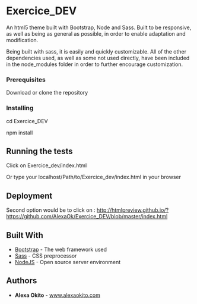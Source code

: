 # Exercice_DEV

An html5 theme built with Bootstrap, Node and Sass. Built to be responsive, as well as being as general as possible, in order to enable adaptation and modification.

Being built with sass, it is easily and quickly customizable. All of the other dependencies used, as well as some not used directly, have been included in the node_modules folder in order to further encourage customization.



### Prerequisites

Download or clone the repository

### Installing

cd Exercice_DEV

npm install

## Running the tests

Click on Exercice_dev/index.html

Or type your localhost/Path/to/Exercice_dev/index.html in your browser

## Deployment

Second option would be to click on : http://htmlpreview.github.io/?https://github.com/AlexaOk/Exercice_DEV/blob/master/index.html

## Built With

* [Bootstrap](http://getbootstrap.com/docs/3.3/) - The web framework used
* [Sass](https://sass-lang.com/) - CSS preprocessor
* [NodeJS](https://nodejs.org/en/) - Open source server environment

## Authors

* **Alexa Okito** - www.alexaokito.com
